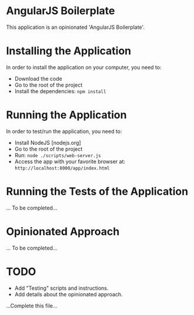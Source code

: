 # AngularJS Boilerplate

This application is an opinionated 'AngularJS Boilerplate'.


# Installing the Application

In order to install the application on your computer, you need to:
- Download the code
- Go to the root of the project
- Install the dependencies: `npm install`


# Running the Application

In order to test/run the application, you need to:
- Install NodeJS [nodejs.org]
- Go to the root of the project
- Run: `node ./scripts/web-server.js`
- Access the app with your favorite browser at: `http://localhost:8000/app/index.html`


# Running the Tests of the Application

... To be completed...


# Opinionated Approach

... To be completed...


# TODO

- Add "Testing" scripts and instructions.
- Add details about the opinionated approach.

...Complete this file...